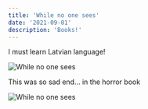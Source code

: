 ```yaml
---
title: 'While no one sees'
date: '2021-09-01'
description: 'Books!'
---
```


I must learn Latvian language!

![While no one sees](https://scontent.frix2-1.fna.fbcdn.net/v/t1.6435-9/71660076_1426390094197252_5090596973833093120_n.jpg?_nc_cat=106&ccb=1-5&_nc_sid=8bfeb9&_nc_ohc=tYuDmOkNZGQAX9R4gAV&_nc_ht=scontent.frix2-1.fna&oh=12933837715e57bd2f09e665dfe40f2f&oe=61545283 'While no one sees')

This was so sad end... in the horror book

![While no one sees](https://scontent.frix2-1.fna.fbcdn.net/v/t1.6435-9/181788245_2055991004570488_5278927325928566674_n.jpg?_nc_cat=107&ccb=1-5&_nc_sid=730e14&_nc_ohc=yQNv07hOavMAX_z9MQj&tn=ZkmFgKSNSy3aRyt5&_nc_ht=scontent.frix2-1.fna&oh=8991e146feff6d7d8dff4df9299b52e9&oe=6155FDF1 'While no one sees')
